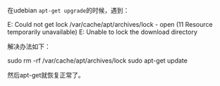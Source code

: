 在udebian `apt-get upgrade`的时候，遇到：

  E: Could not get lock /var/cache/apt/archives/lock - open (11 Resource temporarily unavailable)
  E: Unable to lock the download directory

解决办法如下：

  sudo rm -rf /var/cache/apt/archives/lock
  sudo apt-get update

然后apt-get就恢复正常了。
